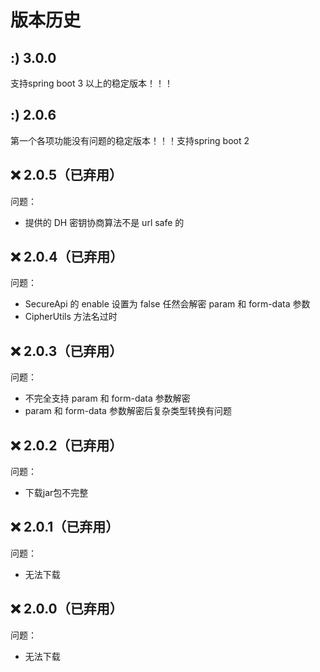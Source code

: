 # 版本历史

## :) 3.0.0

支持spring boot 3 以上的稳定版本！！！

## :) 2.0.6

第一个各项功能没有问题的稳定版本！！！支持spring boot 2

## ❌ 2.0.5（已弃用）

问题：

- 提供的 DH 密钥协商算法不是 url safe 的

## ❌ 2.0.4（已弃用）

问题：

- SecureApi 的 enable 设置为 false 任然会解密 param 和 form-data 参数
- CipherUtils 方法名过时

## ❌ 2.0.3（已弃用）

问题：

- 不完全支持 param 和 form-data 参数解密
- param 和 form-data 参数解密后复杂类型转换有问题

## ❌ 2.0.2（已弃用）

问题：

- 下载jar包不完整

## ❌ 2.0.1（已弃用）

问题：

- 无法下载

## ❌ 2.0.0（已弃用）

问题：

- 无法下载
